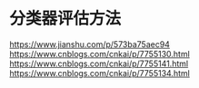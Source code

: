 # 分类器评估方法
https://www.jianshu.com/p/573ba75aec94
https://www.cnblogs.com/cnkai/p/7755130.html
https://www.cnblogs.com/cnkai/p/7755141.html
https://www.cnblogs.com/cnkai/p/7755134.html
